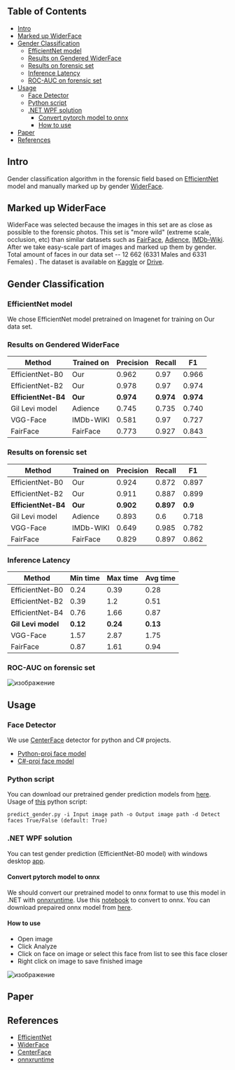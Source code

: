 ## Table of Contents
- [Intro](#intro)
- [Marked up WiderFace](#marked-up-widerface)
- [Gender Classification](#gender-classification)
  * [EfficientNet model](#efficientnet-model)
  * [Results on Gendered WiderFace](#results-on-gendered-widerface)
  * [Results on forensic set](#results-on-forensic-set)
  * [Inference Latency](#inference-latency)
  * [ROC-AUC on forensic set](#roc-auc-on-forensic-set)
- [Usage](#usage)
  * [Face Detector](#face-detector)
  * [Python script](#python-script)
  * [.NET WPF solution](#net-wpf-solution)
    + [Convert pytorch model to onnx](#convert-pytorch-model-to-onnx)
    + [How to use](#how-to-use)
- [Paper](#paper)
- [References](#references)

## Intro
Gender classification algorithm in the forensic field based on [EfficientNet](https://github.com/qubvel/efficientnet) model and manually marked up by gender [WiderFace](http://shuoyang1213.me/WIDERFACE/). 

## Marked up WiderFace
WiderFace was selected because the images in this set are as close as possible to the forensic photos. This set is "more wild" (extreme scale, occlusion, etc) than similar datasets such as [FairFace](https://github.com/joojs/fairface), [Adience](https://talhassner.github.io/home/projects/Adience/Adience-data.html), [IMDb-Wiki](https://data.vision.ee.ethz.ch/cvl/rrothe/imdb-wiki/). 
After we take easy-scale part of images and marked up them by gender.
Total amount of faces in our data set -- 12 662 (6331 Males and 6331 Females) . 
The dataset is available on [Kaggle](https://www.kaggle.com/fedoszhilkin/genderwiderface) or [Drive](https://drive.google.com/file/d/1YwhdGujhdelwhqTAXzC6TYJwoPY0k65v/view?usp=sharing).

## Gender Classification 
### EfficientNet model
We chose EfficientNet model pretrained on Imagenet for training on Our data set. 
### Results on Gendered WiderFace 
| Method          | Trained on | Precision | Recall  | F1    |
|-----------------|------------|-----------|---------|-------|
| EfficientNet-B0 | Our        | 0.962     |0.97   |0.966|
| EfficientNet-B2 | Our        | 0.978     |0.97   | 0.974 |
| **EfficientNet-B4** | **Our**        | **0.974**     | **0.974**  | **0.974**   |
| Gil Levi model  | Adience    |0.745     | 0.735    |0.740|
| VGG-Face        | IMDb-WIKI  |0.581     | 0.97   | 0.727|
| FairFace        | FairFace   |0.773    | 0.927   | 0.843 |
### Results on forensic set
| Method          | Trained on | Precision | Recall  | F1    |
|-----------------|------------|-----------|---------|-------|
| EfficientNet-B0 | Our        | 0.924     | 0.872   | 0.897 |
| EfficientNet-B2 | Our        | 0.911     | 0.887   | 0.899 |
| **EfficientNet-B4** | **Our**        | **0.902**     | **0.897**  | **0.9**   |
| Gil Levi model  | Adience    | 0.893     | 0.6     | 0.718 |
| VGG-Face        | IMDb-WIKI  | 0.649     | 0.985   | 0.782 |
| FairFace        | FairFace   | 0.829     | 0.897   | 0.862 |

### Inference Latency
| Method          | Min time | Max time | Avg time |
|-----------------|----------|----------|----------|
| EfficientNet-B0 | 0.24     | 0.39     | 0.28     |
| EfficientNet-B2 | 0.39     | 1.2      | 0.51     |
| EfficientNet-B4 | 0.76     | 1.66     | 0.87     |
| **Gil Levi model**  |**0.12**     |**0.24**     | **0.13**     |
| VGG-Face        | 1.57     | 2.87     | 1.75     |
| FairFace        | 0.87     | 1.61     | 0.94     |

### ROC-AUC on forensic set
![изображение](https://user-images.githubusercontent.com/23313519/117559598-59e62900-b08f-11eb-8346-7c58ae12f1c2.png)

## Usage
### Face Detector
We use [CenterFace](https://github.com/Star-Clouds/CenterFace) detector for python and C# projects.
- [Python-proj face model](https://github.com/Feodoros/ForensicGenderSex/tree/master/PretrainedModels/FaceDetecting)
- [C#-proj face model](https://github.com/Feodoros/ForensicGenderSex/tree/master/PredictGenderWPF/Models)

### Python script
You can download our pretrained gender prediction models from [here](https://github.com/Feodoros/ForensicGenderSex/tree/master/PretrainedModels/GenderEstimation/Ours).
Usage of [this](https://github.com/Feodoros/ForensicGenderSex/blob/master/predict_gender.py)  python script:

``predict_gender.py -i Input image path -o Output image path -d Detect faces True/False (default: True) ``

### .NET WPF solution
You can test gender prediction (EfficientNet-B0 model) with windows desktop [app](https://github.com/Feodoros/ForensicGenderSex/tree/master/PredictGenderWPF).
#### Convert pytorch model to onnx
We should convert our pretrained model to onnx format to use this model in .NET with [onnxruntime](https://github.com/microsoft/onnxruntime).
Use this [notebook](https://github.com/Feodoros/ForensicGenderSex/blob/master/pytorch2onnx.ipynb) to convert to onnx.
You can download prepaired onnx model from [here](https://github.com/Feodoros/ForensicGenderSex/tree/master/PredictGenderWPF/Models). 
#### How to use
+ Open image
+ Click Analyze 
+ Click on face on image or select this face from list to see this face closer
+ Right click on image to save finished image

![изображение](https://user-images.githubusercontent.com/23313519/117559532-d6c4d300-b08e-11eb-9a9d-be35f7d9cc18.png)

## Paper

## References
+ [EfficientNet](https://github.com/qubvel/efficientnet)
+ [WiderFace](http://shuoyang1213.me/WIDERFACE/)
+ [CenterFace](https://github.com/Star-Clouds/CenterFace)
+ [onnxruntime](https://github.com/microsoft/onnxruntime)

